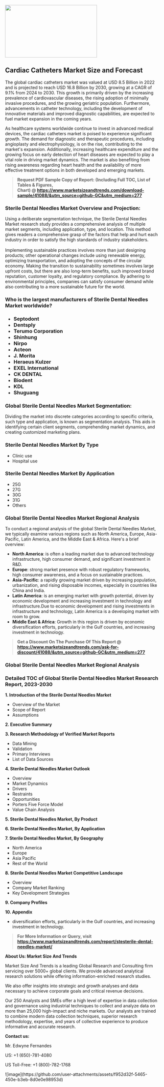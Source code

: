 <p><img class="alignnone size-medium wp-image-20088" src="https://ffe5etoiles.com/wp-content/uploads/2024/12/MST1-300x171.png" alt="" width="300" height="171" /></p><h2>Cardiac Catheters Market Size and Forecast</h2><p>The global cardiac catheters market was valued at USD 8.5 Billion in 2022 and is projected to reach USD 16.8 Billion by 2030, growing at a CAGR of 9.1% from 2024 to 2030. This growth is primarily driven by the increasing prevalence of cardiovascular diseases, the rising adoption of minimally invasive procedures, and the growing geriatric population. Furthermore, advancements in catheter technology, including the development of innovative materials and improved diagnostic capabilities, are expected to fuel market expansion in the coming years.</p><p>As healthcare systems worldwide continue to invest in advanced medical devices, the cardiac catheters market is poised to experience significant growth. The demand for diagnostic and therapeutic procedures, including angioplasty and electrophysiology, is on the rise, contributing to the market's expansion. Additionally, increasing healthcare expenditure and the growing focus on early detection of heart diseases are expected to play a vital role in driving market dynamics. The market is also benefiting from rising awareness regarding heart health and the availability of more effective treatment options in both developed and emerging markets.</p></p><blockquote id="" class=""><strong>Request PDF Sample Copy of Report: (Including Full TOC, List of Tables &amp; Figures, Chart)&nbsp;@&nbsp;<strong><a href="https://www.marketsizeandtrends.com/download-sample/41088/&utm_source=github-GC&utm_medium=277" target="_blank">https://www.marketsizeandtrends.com/download-sample/41088/&utm_source=github-GC&utm_medium=277</a></strong></strong></blockquote><h3 id="" class="">Sterile Dental Needles Market&nbsp;Overview and Projection:</h3><p id="" class="">Using a deliberate segmentation technique, the Sterile Dental Needles Market research study provides a comprehensive analysis of multiple market segments, including application, type, and location. This method gives readers a comprehensive grasp of the factors that help and hurt each industry in order to satisfy the high standards of industry stakeholders. <br /> <br />Implementing sustainable practices involves more than just designing products; other operational changes include using renewable energy, optimizing transportation, and adopting the concepts of the circular economy. Making the transition to sustainability sometimes involves large upfront costs, but there are also long-term benefits, such improved brand reputation, customer loyalty, and regulatory compliance. By adhering to environmental principles, companies can satisfy consumer demand while also contributing to a more sustainable future for the world.</p><h3 id="" class="">Who is the largest manufacturers of&nbsp;Sterile Dental Needles Market worldwide?</h3><h3 class=""><p><ul><li>Septodont </li><li> Dentsply </li><li> Terumo Corporation </li><li> Shinhung </li><li> Nirpo </li><li> Acteon </li><li> J. Morita </li><li> Heraeus Kulzer </li><li> EXEL International </li><li> CK DENTAL </li><li> Biodent </li><li> KDL </li><li> Shuguang</li></ul></p></h3><h3 id="" class="">Global&nbsp;Sterile Dental Needles Market Segmentation:</h3><p id="" class="">Dividing the market into discrete categories according to specific criteria, such type and application, is known as segmentation analysis. This aids in identifying certain client segments, comprehending market dynamics, and creating customized marketing plans.</p><h3 id="" class="">Sterile Dental Needles Market&nbsp;By Type</h3><p><p><ul><li>Clinic use </li><li> Hospital use</p></li></ul></p></p><h3 id="" class="">Sterile Dental Needles Market&nbsp;By Application</h3><p class=""><p><ul><li>25G </li><li> 27G </li><li> 30G </li><li> 31G </li><li> Others</li></ul></p></p><h3 id="" class="">Global Sterile Dental Needles Market Regional Analysis</h3><p id="" class="">To conduct a regional analysis of the global Sterile Dental Needles Market, we typically examine various regions such as North America, Europe, Asia-Pacific, Latin America, and the Middle East &amp; Africa. Here's a brief overview:</p><ul><li><strong>North America</strong>: is often a leading market due to advanced technology infrastructure, high consumer demand, and significant investment in R&amp;D.</li><li><strong>Europe</strong>: strong market presence with robust regulatory frameworks, high consumer awareness, and a focus on sustainable practices.</li><li><strong>Asia-Pacific</strong>: a rapidly growing market driven by increasing population, urbanization, and rising disposable incomes, especially in countries like China and India.</li><li><strong>Latin America</strong>: is an emerging market with growth potential, driven by economic development and increasing investment in technology and infrastructure.Due to economic development and rising investments in infrastructure and technology, Latin America is a developing market with room to grow.</li><li><strong>Middle East &amp; Africa</strong>: Growth in this region is driven by economic diversification efforts, particularly in the Gulf countries, and increasing investment in technology.</li></ul><blockquote id="" class=""><strong>Get a Discount On The Purchase Of This Report @ <strong><a href="https://www.marketsizeandtrends.com/ask-for-discount/41088/&utm_source=github-GC&utm_medium=277" target="_blank">https://www.marketsizeandtrends.com/ask-for-discount/41088/&utm_source=github-GC&utm_medium=277</a></strong></strong></blockquote><h3 id="" class="">Global Sterile Dental Needles Market Regional Analysis</h3><h3 id="" class="">Detailed TOC of Global Sterile Dental Needles Market Research Report, 2023-2030</h3><p id="" class=""><strong>1. Introduction of the Sterile Dental Needles Market</strong></p><ul><li>Overview of the Market</li><li>Scope of Report</li><li>Assumptions</li></ul><p id="" class=""><strong>2. Executive Summary</strong></p><p id="" class=""><strong>3. Research Methodology of Verified Market Reports</strong></p><ul><li>Data Mining</li><li>Validation</li><li>Primary Interviews</li><li>List of Data Sources</li></ul><p id="" class=""><strong>4. Sterile Dental Needles Market Outlook</strong></p><ul><li>Overview</li><li>Market Dynamics</li><li>Drivers</li><li>Restraints</li><li>Opportunities</li><li>Porters Five Force Model</li><li>Value Chain Analysis</li></ul><p id="" class=""><strong>5. Sterile Dental Needles Market, By Product</strong></p><p id="" class=""><strong>6. Sterile Dental Needles Market, By Application</strong></p><p id="" class=""><strong>7. Sterile Dental Needles Market, By Geography</strong></p><ul><li>North America</li><li>Europe</li><li>Asia Pacific</li><li>Rest of the World</li></ul><p id="" class=""><strong>8. Sterile Dental Needles Market Competitive Landscape</strong></p><ul><li>Overview</li><li>Company Market Ranking</li><li>Key Development Strategies</li></ul><p id="" class=""><strong>9. Company Profiles</strong></p><p id="" class=""><strong>10. Appendix</strong></p><ul><li>diversification efforts, particularly in the Gulf countries, and increasing investment in technology.</li></ul><blockquote id="" class=""><strong>For More Information or Query, visit <strong><strong><a href="https://www.marketsizeandtrends.com/report/stesterile-dental-needles-market/" target="_blank">https://www.marketsizeandtrends.com/report/stesterile-dental-needles-market/</a></strong></strong></strong></blockquote><p id="" class=""><strong>About Us: Market Size And Trends</strong></p><p id="" class="">Market Size And Trends is a leading Global Research and Consulting firm servicing over 5000+ global clients. We provide advanced analytical research solutions while offering information-enriched research studies.</p><p id="" class="">We also offer insights into strategic and growth analyses and data necessary to achieve corporate goals and critical revenue decisions.</p><p id="" class="">Our 250 Analysts and SMEs offer a high level of expertise in data collection and governance using industrial techniques to collect and analyze data on more than 25,000 high-impact and niche markets. Our analysts are trained to combine modern data collection techniques, superior research methodology, expertise, and years of collective experience to produce informative and accurate research.</p><p id="" class=""><strong>Contact us:</strong></p><p id="" class="">Mr. Edwyne Fernandes</p><p id="" class="">US: +1 (650)-781-4080</p><p id="" class="">US Toll-Free: +1 (800)-782-1768</p>
![image](https://github.com/user-attachments/assets/f952d32f-5465-450e-b3eb-8d0e0e98953d)
